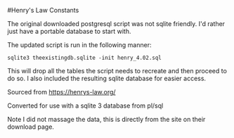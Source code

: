 #Henry's Law Constants

The original downloaded postgresql script was not sqlite friendly.
I'd rather just have a portable database to start with.

The updated script is run in the following manner:

    sqlite3 theexistingdb.sqlite -init henry_4.02.sql

This will drop all the tables the script needs to recreate and then proceed to do so.
I also included the resulting sqlite database for easier access.

Sourced from https://henrys-law.org/

Converted for use with a sqlite 3 database from pl/sql

Note I did not massage the data, this is directly from the site on their download page.
